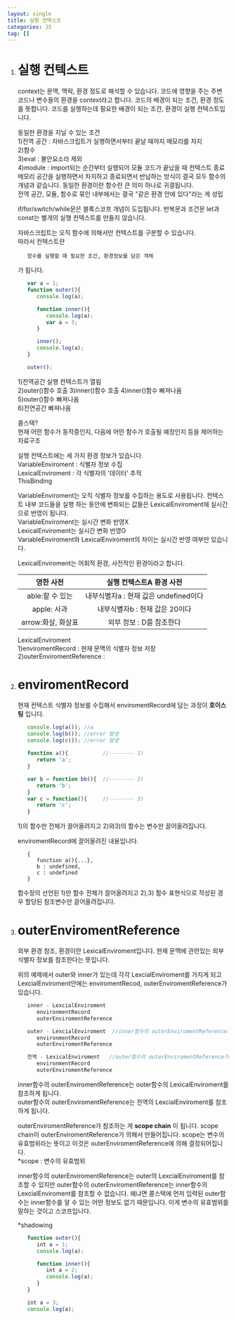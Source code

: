 ```yaml
---
layout: single
title: 실행 컨텍스트
categories: JS
tag: []
---
```

 
1. # 실행 컨텍스트
   context는 문맥, 맥락, 환경 정도로 해석할 수 있습니다. 코드에 영향을 주는 주변 코드나 변수들의 환경을 context라고 합니다. 코드의 배경이 되는 조건, 환경 정도를 뜻합니다. 코드를 실행하는데 필요한 배경이 되는 조건, 환경이 실행 컨텍스트입니다.   

   동일한 환경을 지닐 수 있는 조건   
   1)전역 공간 : 자바스크립트가 실행하면서부터 끝날 때까지 메모리를 차지   
   2)함수   
   3)eval : 불안요소라 제외   
   4)module : import되는 순간부터 실행되어 모듈 코드가 끝났을 때 컨텍스트 종료   
   메모리 공간을 실행하면서 차지하고 종료되면서 반납하는 방식이 결국 모두 함수의 개념과 같습니다. 동일한 환경이란 함수란 큰 의미 하나로 귀결됩니다.   
   전역 공간, 모듈, 함수로 묶인 내부에서는 결국 "같은 환경 안에 있다"라는 게 성립

   if/for/switch/while문은 
   블록스코프 개념이 도입됩니다. 반복문과 조건문 let과 const는 별개의 실행 컨텍스트를 만들지 않습니다.   

   자바스크립트는 오직 함수에 의해서만 컨텍스트를 구분할 수 있습니다.   
   따라서 컨텍스트란   
   ```
      함수를 실행할 때 필요한 조건, 환경정보를 담은 객체
   ```   
   가 됩니다.   

   ```js
      var a = 1;
      function outer(){
         console.log(a);

         function inner(){
            console.log(a);
            var a = 3;
         }

         inner();
         console.log(a);
      }

      outer();
   ```   
   1)전역공간 실행 컨텍스트가 열림   
   2)outer()함수 호출
   3)inner()함수 호출
   4)inner()함수 빠져나옴   
   5)outer()함수 빠져나옴   
   6)전연공간 빠져나옴   

   콜스택?   
   현재 어떤 함수가 동작중인지, 다음에 어떤 함수가 호출될 예정인지 등을 제어하는 자료구조   

   실행 컨텍스트에는 세 가지 환경 정보가 있습니다.   
   VariableEnviroment : 식별자 정보 수집    
   LexicalEnviroment : 각 식별자의 '데이터' 추적   
   ThisBinding   
    
   VariableEnviroment는 오직 식별자 정보를 수집하는 용도로 사용됩니다. 컨텍스트 내부 코드들을 실행 하는 동안에 변화되는 값들은 LexicalEnviroment에 실시간으로 반영이 됩니다.   
   VariableEnviroment는 실시간 변화 반영X   
   LexicalEnviroment는 실시간 변화 반영O  
   VariableEnviroment와 LexicalEnviroment의 차이는 실시간 반영 여부만 있습니다.   

   LexicalEnviroment는 어휘적 환경, 사전적인 환경이라고 합니다.   
   
   |    영한 사전     |         실행 컨텍스트A 환경 사전      |
   |:---------------:|:------------------------------------:|
   |  able:할 수 있는 | 내부식별자a : 현재 값은 undefined이다 |
   |  apple:  사과   |      내부식별자b : 현재 값은 20이다    |
   |arrow:화살, 화살표|         외부 정보 : D를 참조한다      | 

   LexicalEnviroment   
   1)enviromentRecord : 현재 문맥의 식별자 정보 저장   
   2)outerEnviromentReference :    

1. # enviromentRecord
   현재 컨텍스트 식별자 정보를 수집해서 enviromentRecord에 담는 과정이 __호이스팅__ 입니다.   

   ```js
      console.log(a()); //a
      console.log(b()); //error 발생
      console.log(c()); //error 발생
      
      function a(){           //-------- 1)
         return 'a';
      }

      var b = function bb(){  //-------- 2)
         return 'b';
      }
      var c = function(){     //-------- 3)
         return 'c';
      }
   ```   
   1)의 함수만 전체가 끌어올려지고 2)와3)의 함수는 변수만 끌어올려집니다.   

   enviromentRecord에 끌어올려진 내용입니다.   
   ```
      {
         function a(){...},
         b : undefined,
         c : undefined
      }
   ```   
   함수정의 선언된 1)만 함수 전체가 끌어올려지고 2),3) 함수 표현식으로 작성된 경우 할당된 참조변수만 끌어올려집니다.   

1. # outerEnviromentReference
   외부 환경 참조, 환경이란 LexicalEnviroment입니다. 현재 문맥에 관련있는 외부 식별자 정보를 참조한다는 뜻입니다.

   위의 예제에서 outer와 inner가 있는데 각각 LexcialEnviroment를 가지게 되고 LexcialEnviroment안에는 enviromentRecod, outerEnviromentReference가 있습니다.   
   ```cs   
      inner - LexcialEnviroment
         environmentRecord
         outerEnviromentReference

      outer - LexcialEnviroment  //inner함수의 outerEnviromentReference가 참조
         environmentRecord
         outerEnviromentReference

      전역 - LexicalEnviroment   //outer함수의 outerEnviromentReference가 참조
         environmentRecord
         outerEnviromentReference
   ```   
   inner함수의 outerEnviromentReference는 outer함수의 LexicalEnviroment를 참조하게 됩니다.   
   outer함수의 outerEnviromentReference는 전역의 LexcialEnviroment를 참조하게 됩니다.   

   outerEnviromentReference가 참조하는 게 __scope chain__ 이 됩니다. scope chain이 outerEnviromentReference가 의해서 만들어집니다. scope는 변수의 유효범위라는 뜻이고 이것은 outerEnviromentReference에 의해 결정되어집니다.      
   *scope : 변수의 유효범위   

   inner함수의 outerEnviromentReference는 outer의 LexcialEnviroment를 참조할 수 있지만 outer함수의 outerEnviromentReference는 inner함수의 LexcialEnviroment를 참조할 수 없습니다. 왜냐면 콜스택에 먼저 입력된 outer함수는 inner함수를 알 수 있는 어떤 정보도 없기 때문입니다. 이게 변수의 유효범위를 말하는 것이고 스코프입니다.   

   *shadowing   
   ```js
      function outer(){
         int a = 1;
         console.log(a);

         function inner(){
            int a = 2;
            console.log(a);
         }
      }

      int a = 3;
      console.log(a);
   ```


